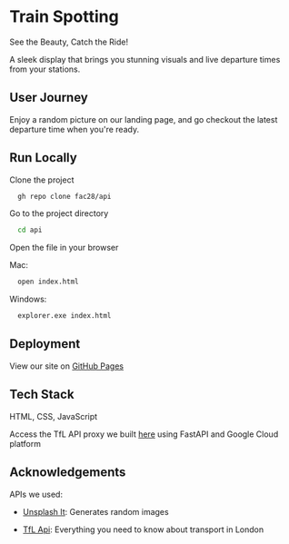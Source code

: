 # Train Spotting

See the Beauty, Catch the Ride!

A sleek display that brings you stunning visuals and live departure times from your stations.

## User Journey

Enjoy a random picture on our landing page, and go checkout the latest departure time when you're ready.


## Run Locally

Clone the project

```bash
  gh repo clone fac28/api
```

Go to the project directory

```bash
  cd api
```

Open the file in your browser
<br>

Mac:

```bash
  open index.html
```

Windows:

```bash
  explorer.exe index.html
```


## Deployment

View our site on [GitHub Pages](https://fac28.github.io/api/)

## Tech Stack

HTML, CSS, JavaScript

Access the TfL API proxy we built [here](https://tfl-irbcjbnqca-og.a.run.app/search) using FastAPI and Google Cloud platform


## Acknowledgements

APIs we used:

- [Unsplash It](https://picsum.photos/): Generates random images

- [TfL Api](https://api-portal.tfl.gov.uk/): Everything you need to know about transport in London
